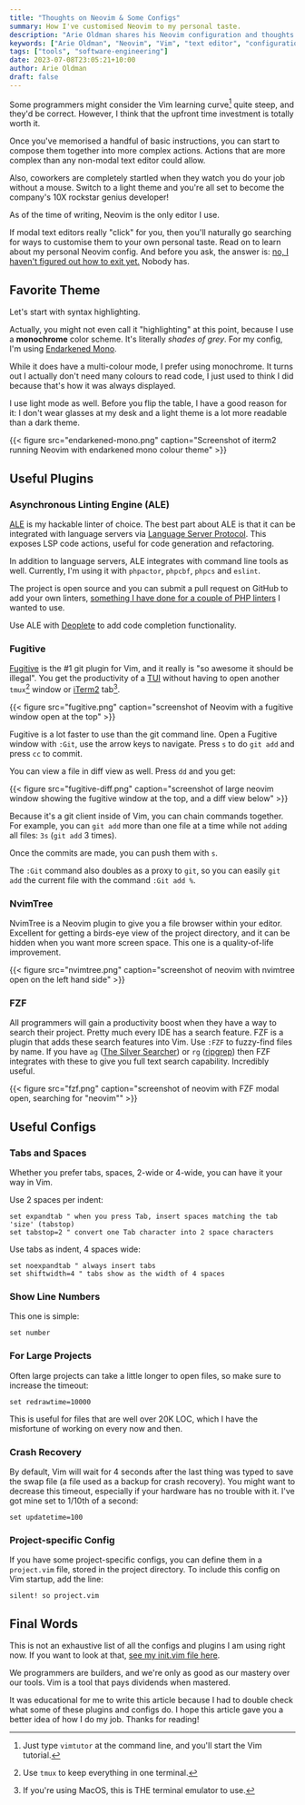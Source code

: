 ```yaml
---
title: "Thoughts on Neovim & Some Configs"
summary: How I've customised Neovim to my personal taste.
description: "Arie Oldman shares his Neovim configuration and thoughts on why the Vim learning curve is worth the investment. Custom configs and productivity tips included."
keywords: ["Arie Oldman", "Neovim", "Vim", "text editor", "configuration", "productivity", "programming tools", "developer setup"]
tags: ["tools", "software-engineering"]
date: 2023-07-08T23:05:21+10:00
author: Arie Oldman
draft: false
---
```


Some programmers might consider the Vim learning curve[^vimtutor] quite steep, and they'd be correct. However, I think that the upfront time investment is totally worth it.

Once you've memorised a handful of basic instructions, you can start to compose them together into more complex actions. Actions that are more complex than any non-modal text editor could allow.

Also, coworkers are completely startled when they watch you do your job without a mouse. Switch to a light theme and you're all set to become the company's 10X rockstar genius developer!

As of the time of writing, Neovim is the only editor I use.

If modal text editors really "click" for you, then you'll naturally go searching for ways to customise them to your own personal taste. Read on to learn about my personal Neovim config. And before you ask, the answer is: [no, I haven't figured out how to exit yet.](https://stackoverflow.com/questions/11828270/how-do-i-exit-vim) Nobody has.

[^vimtutor]: Just type `vimtutor` at the command line, and you'll start the Vim tutorial.

## Favorite Theme

Let's start with syntax highlighting.

Actually, you might not even call it "highlighting" at this point, because I use a **monochrome** color scheme. It's literally _shades of grey_. For my config, I'm using [Endarkened Mono](https://github.com/conweller/endarkened.vim).

While it does have a multi-colour mode, I prefer using monochrome. It turns out I actually don't need many colours to read code, I just used to think I did because that's how it was always displayed.

I use light mode as well. Before you flip the table, I have a good reason for it: I don't wear glasses at my desk and a light theme is a lot more readable than a dark theme.

{{< figure src="endarkened-mono.png" caption="Screenshot of iterm2 running Neovim with endarkened mono colour theme" >}}

## Useful Plugins

### Asynchronous Linting Engine (ALE)

[ALE](https://github.com/dense-analysis/ale) is my hackable linter of choice. The best part about ALE is that it can be integrated with language servers via [Language Server Protocol](https://en.wikipedia.org/wiki/Language_Server_Protocol). This exposes LSP code actions, useful for code generation and refactoring.

In addition to language servers, ALE integrates with command line tools as well. Currently, I'm using it with `phpactor`, `phpcbf`, `phpcs` and `eslint`.

The project is open source and you can submit a pull request on GitHub to add your own linters, [something I have done for a couple of PHP linters](https://github.com/dense-analysis/ale/pulls?q=is%3Apr+author%3AArizard+) I wanted to use.

Use ALE with [Deoplete](https://github.com/Shougo/deoplete.nvim) to add code completion functionality.

### Fugitive

[Fugitive](https://github.com/tpope/vim-fugitive) is the #1 git plugin for Vim, and it really is "so awesome it should be illegal". You get the productivity of a [TUI](https://en.wikipedia.org/wiki/Text-based_user_interface) without having to open another `tmux`[^tmux-plug] window or [iTerm2](https://iterm2.com/) tab[^iterm2-plug].

{{< figure src="fugitive.png" caption="screenshot of Neovim with a fugitive window open at the top" >}}

Fugitive is a lot faster to use than the git command line. Open a Fugitive window with `:Git`, use the arrow keys to navigate. Press `s` to do `git add` and press `cc` to commit.

You can view a file in diff view as well. Press `dd` and you get:

{{< figure src="fugitive-diff.png" caption="screenshot of large neovim window showing the fugitive window at the top, and a diff view below" >}}

Because it's a git client inside of Vim, you can chain commands together. For example, you can `git add` more than one file at a time while not `add`ing all files: `3s` (`git add` 3 times).

Once the commits are made, you can push them with `s`.

The `:Git` command also doubles as a proxy to `git`, so you can easily `git add` the current file with the command `:Git add %`.

### NvimTree

NvimTree is a Neovim plugin to give you a file browser within your editor. Excellent for getting a birds-eye view of the project directory, and it can be hidden when you want more screen space. This one is a quality-of-life improvement.

{{< figure src="nvimtree.png" caption="screenshot of neovim with nvimtree open on the left hand side" >}}

[^tmux-plug]: Use `tmux` to keep everything in one terminal.
[^iterm2-plug]: If you're using MacOS, this is THE terminal emulator to use.

### FZF

All programmers will gain a productivity boost when they have a way to search their project. Pretty much every IDE has a search feature. FZF is a plugin that adds these search features into Vim. Use `:FZF` to fuzzy-find files by name. If you have `ag` ([The Silver Searcher](https://github.com/ggreer/the_silver_searcher)) or `rg` ([ripgrep](https://github.com/BurntSushi/ripgrep)) then FZF integrates with these to give you full text search capability. Incredibly useful.

{{< figure src="fzf.png" caption="screenshot of neovim with FZF modal open, searching for \"neovim\"" >}}

## Useful Configs

### Tabs and Spaces

Whether you prefer tabs, spaces, 2-wide or 4-wide, you can have it your way in Vim.

Use 2 spaces per indent:

```vim
set expandtab " when you press Tab, insert spaces matching the tab 'size' (tabstop)
set tabstop=2 " convert one Tab character into 2 space characters
```

Use tabs as indent, 4 spaces wide:

```vim
set noexpandtab " always insert tabs
set shiftwidth=4 " tabs show as the width of 4 spaces
```

### Show Line Numbers

This one is simple:

```vim
set number
```

### For Large Projects

Often large projects can take a little longer to open files, so make sure to increase the timeout:

```vim
set redrawtime=10000
```

This is useful for files that are well over 20K LOC, which I have the misfortune of working on every now and then.

### Crash Recovery

By default, Vim will wait for 4 seconds after the last thing was typed to save the swap file (a file used as a backup for crash recovery). You might want to decrease this timeout, especially if your hardware has no trouble with it. I've got mine set to 1/10th of a second:

```vim
set updatetime=100
```

### Project-specific Config

If you have some project-specific configs, you can define them in a `project.vim` file, stored in the project directory. To include this config on Vim startup, add the line:

```vim
silent! so project.vim
```

## Final Words

This is not an exhaustive list of all the configs and plugins I am using right now. If you want to look at that, [see my init.vim file here](https://github.com/Arizard/dotfiles/blob/main/nvim/init.vim).

We programmers are builders, and we're only as good as our mastery over our tools. Vim is a tool that pays dividends when mastered.

It was educational for me to write this article because I had to double check what some of these plugins and configs do. I hope this article gave you a better idea of how I do my job. Thanks for reading!
